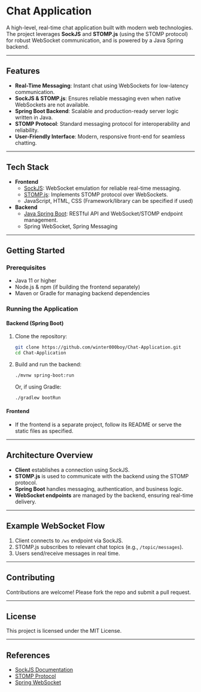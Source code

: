 # Chat Application

A high-level, real-time chat application built with modern web technologies. The project leverages **SockJS** and **STOMP.js** (using the STOMP protocol) for robust WebSocket communication, and is powered by a Java Spring backend.

---

## Features

- **Real-Time Messaging**: Instant chat using WebSockets for low-latency communication.
- **SockJS & STOMP.js**: Ensures reliable messaging even when native WebSockets are not available.
- **Spring Boot Backend**: Scalable and production-ready server logic written in Java.
- **STOMP Protocol**: Standard messaging protocol for interoperability and reliability.
- **User-Friendly Interface**: Modern, responsive front-end for seamless chatting.

---

## Tech Stack

- **Frontend**
  - [SockJS](https://github.com/sockjs/sockjs-client): WebSocket emulation for reliable real-time messaging.
  - [STOMP.js](https://stomp-js.github.io/): Implements STOMP protocol over WebSockets.
  - JavaScript, HTML, CSS (Framework/library can be specified if used)
- **Backend**
  - [Java Spring Boot](https://spring.io/projects/spring-boot): RESTful API and WebSocket/STOMP endpoint management.
  - Spring WebSocket, Spring Messaging

---

## Getting Started

### Prerequisites

- Java 11 or higher
- Node.js & npm (if building the frontend separately)
- Maven or Gradle for managing backend dependencies

### Running the Application

#### Backend (Spring Boot)

1. Clone the repository:
    ```bash
    git clone https://github.com/winter000boy/Chat-Application.git
    cd Chat-Application
    ```

2. Build and run the backend:
    ```bash
    ./mvnw spring-boot:run
    ```
    Or, if using Gradle:
    ```bash
    ./gradlew bootRun
    ```

#### Frontend

- If the frontend is a separate project, follow its README or serve the static files as specified.

---

## Architecture Overview

- **Client** establishes a connection using SockJS.
- **STOMP.js** is used to communicate with the backend using the STOMP protocol.
- **Spring Boot** handles messaging, authentication, and business logic.
- **WebSocket endpoints** are managed by the backend, ensuring real-time delivery.

---

## Example WebSocket Flow

1. Client connects to `/ws` endpoint via SockJS.
2. STOMP.js subscribes to relevant chat topics (e.g., `/topic/messages`).
3. Users send/receive messages in real time.

---

## Contributing

Contributions are welcome! Please fork the repo and submit a pull request.

---

## License

This project is licensed under the MIT License.

---

## References

- [SockJS Documentation](https://sockjs.github.io/sockjs-protocol/)
- [STOMP Protocol](https://stomp.github.io/)
- [Spring WebSocket](https://docs.spring.io/spring-framework/docs/current/reference/html/web.html#websocket)
